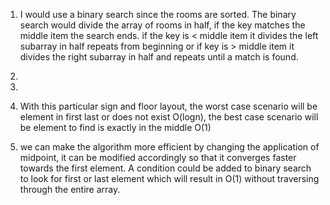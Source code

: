 1. I would use a binary search since the rooms are sorted. The binary search would divide the array of rooms in half, if the key matches the middle item the search ends. if the key is < middle item it divides the left subarray in half repeats from beginning or if key is > middle item it divides the right subarray in half and repeats until a match is found.

2. 

3. 

4. With this particular sign and floor layout, the worst case scenario will be element in first last or does not exist O(logn), the best case scenario will be element to find is exactly in the middle O(1)

5. we can make the algorithm more efficient by changing the application of midpoint, it can be modified accordingly so that it converges faster towards the first element. A condition could be added to binary search to look for first or last element which will result in O(1) without traversing through the entire array.
